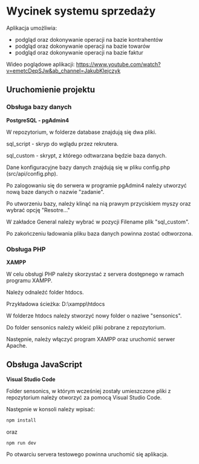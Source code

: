 # Wycinek systemu sprzedaży

Aplikacja umożliwia:

- podgląd oraz dokonywanie operacji na bazie kontrahentów
- podgląd oraz dokonywanie operacji na bazie towarów
- podgląd oraz dokonywanie operacji na bazie faktur

Wideo poglądowe aplikacji: https://www.youtube.com/watch?v=emetcDepSJw&ab_channel=JakubKlejczyk

## Uruchomienie projektu

### Obsługa bazy danych

**PostgreSQL - pgAdmin4**

W repozytorium, w folderze database znajdują się dwa pliki.

sql_script - skryp do wglądu przez rekrutera.

sql_custom - skrypt, z którego odtwarzana będzie baza danych.

Dane konfiguracyjne bazy danych znajdują się w pliku config.php (src/api/config.php).

Po zalogowaniu się do serwera w programie pgAdmin4 należy utworzyć nową baze danych o nazwie "zadanie".

Po utworzeniu bazy, należy klinąć na nią prawym przyciskiem myszy oraz wybrać opcję "Resotre..."

W zakładce General należy wybrać w pozycji Filename plik "sql_custom".

Po zakończeniu ładowania pliku baza danych powinna zostać odtworzona.

### Obsługa PHP

**XAMPP**

W celu obsługi PHP należy skorzystać z servera dostępnego w ramach programu XAMPP.

Należy odnaleźć folder htdocs.

Przykładowa ścieżka:
D:\xampp\htdocs

W folderze htdocs należy stworzyć nowy folder o naziwe "sensonics".

Do folder sensonics należy wkleić pliki pobrane z repozytorium.

Następnie, należy włączyć program XAMPP oraz uruchomić serwer Apache.

## Obsługa JavaScript

**Visual Studio Code**

Folder sensonics, w którym wcześniej zostały umieszczone pliki z repozytorium należy otworzyć za pomocą Visual Studio Code.

Następnie w konsoli należy wpisać:

```sh
npm install
```

oraz

```sh
npm run dev
```

Po otwarciu servera testowego powinna uruchomić się aplikacja.
